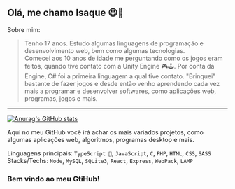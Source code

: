 ## Olá, me chamo Isaque 😃👋

Sobre mim:  

> Tenho 17 anos. Estudo algumas linguagens de programação e desenvolvimento web, bem como algumas tecnologias.<br> Comecei aos 10 anos de idade me perguntando como os jogos eram feitos, quando tive contato com a Unity Engine 🎮🕹.
> Por conta da Engine, C# foi a primeira linguagem a qual tive contato. "Brinquei" bastante de fazer jogos e desde então venho aprendendo cada vez mais a programar e desenvolver softwares, como aplicações web, programas, jogos e mais.
<hr>

[![Anurag's GitHub stats](https://github-readme-stats.vercel.app/api?username=isaqueks&count_private=true&show_icons=true&theme=dark)](https://github.com/anuraghazra/github-readme-stats)

Aqui no meu GitHub você irá achar os mais variados projetos, como algumas aplicações web, algoritmos, programas desktop e mais.   

Linguagens principais: `TypeScript 💙`, `JavaScript`, `C`, `PHP`, `HTML`, `CSS`, `SASS`
Stacks/Techs: `Node`, `MySQL`, `SQLite3`, `React`, `Express`, `WebPack`, `LAMP`
### Bem vindo ao meu GtiHub!

<!--
**isaqueks/isaqueks** is a ✨ _special_ ✨ repository because its `README.md` (this file) appears on your GitHub profile.
